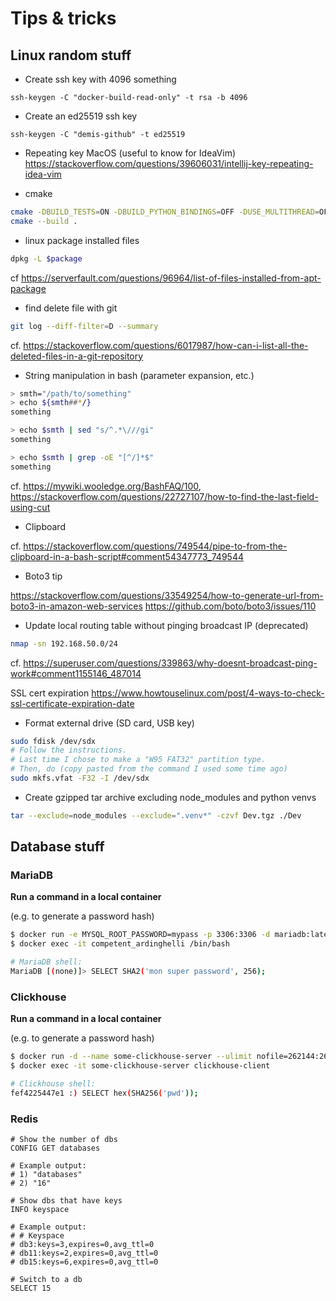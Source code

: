 # Tips & tricks

## Linux random stuff

- Create ssh key with 4096 something

`ssh-keygen -C "docker-build-read-only" -t rsa -b 4096`

- Create an ed25519 ssh key

`ssh-keygen -C "demis-github" -t ed25519`

- Repeating key MacOS (useful to know for IdeaVim)
https://stackoverflow.com/questions/39606031/intellij-key-repeating-idea-vim

- cmake
```bash
cmake -DBUILD_TESTS=ON -DBUILD_PYTHON_BINDINGS=OFF -DUSE_MULTITHREAD=OFF ..
cmake --build .
```

- linux package installed files
```bash
dpkg -L $package
```
cf https://serverfault.com/questions/96964/list-of-files-installed-from-apt-package

- find delete file with git
```bash
git log --diff-filter=D --summary
```
cf. https://stackoverflow.com/questions/6017987/how-can-i-list-all-the-deleted-files-in-a-git-repository

- String manipulation in bash (parameter expansion, etc.)

```bash
> smth="/path/to/something"
> echo ${smth##*/}
something

> echo $smth | sed "s/^.*\///gi"
something

> echo $smth | grep -oE "[^/]*$"
something
```

cf. https://mywiki.wooledge.org/BashFAQ/100, https://stackoverflow.com/questions/22727107/how-to-find-the-last-field-using-cut

- Clipboard

cf. https://stackoverflow.com/questions/749544/pipe-to-from-the-clipboard-in-a-bash-script#comment54347773_749544

- Boto3 tip

https://stackoverflow.com/questions/33549254/how-to-generate-url-from-boto3-in-amazon-web-services
https://github.com/boto/boto3/issues/110

- Update local routing table without pinging broadcast IP (deprecated)

```bash
nmap -sn 192.168.50.0/24
```

cf. https://superuser.com/questions/339863/why-doesnt-broadcast-ping-work#comment1155146_487014

SSL cert expiration https://www.howtouselinux.com/post/4-ways-to-check-ssl-certificate-expiration-date

- Format external drive (SD card, USB key)

```bash
sudo fdisk /dev/sdx
# Follow the instructions.
# Last time I chose to make a "W95 FAT32" partition type.
# Then, do (copy pasted from the command I used some time ago)
sudo mkfs.vfat -F32 -I /dev/sdx
```

- Create gzipped tar archive excluding node_modules and python venvs

```bash
tar --exclude=node_modules --exclude=".venv*" -czvf Dev.tgz ./Dev
```

## Database stuff

### MariaDB

**Run a command in a local container**

(e.g. to generate a password hash)

```bash
$ docker run -e MYSQL_ROOT_PASSWORD=mypass -p 3306:3306 -d mariadb:latest
$ docker exec -it competent_ardinghelli /bin/bash

# MariaDB shell:
MariaDB [(none)]> SELECT SHA2('mon super password', 256);
```

### Clickhouse

**Run a command in a local container**

(e.g. to generate a password hash)

```bash
$ docker run -d --name some-clickhouse-server --ulimit nofile=262144:262144 clickhouse/clickhouse-server
$ docker exec -it some-clickhouse-server clickhouse-client

# Clickhouse shell:
fef4225447e1 :) SELECT hex(SHA256('pwd'));
```

### Redis

```
# Show the number of dbs
CONFIG GET databases

# Example output:
# 1) "databases"
# 2) "16"

# Show dbs that have keys
INFO keyspace

# Example output:
# # Keyspace
# db3:keys=3,expires=0,avg_ttl=0
# db11:keys=2,expires=0,avg_ttl=0
# db15:keys=6,expires=0,avg_ttl=0

# Switch to a db
SELECT 15
```

